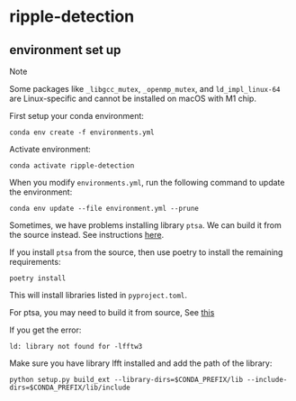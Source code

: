 # ripple-detection

## environment set up

> [!NOTE]
> Some packages like `_libgcc_mutex`, `_openmp_mutex`, and `ld_impl_linux-64` are Linux-specific and cannot be installed on macOS with M1 chip.

First setup your conda environment:
```
conda env create -f environments.yml
```

Activate environment:
```
conda activate ripple-detection
```

When you modify `environments.yml`, run the following command to update the environment:
```
conda env update --file environment.yml --prune
```

Sometimes, we have problems installing library `ptsa`. We can build it from the source instead. See instructions [here](https://github.com/pennmem/ptsa?tab=readme-ov-file#build-from-source).

If you install `ptsa` from the source, then use poetry to install the remaining requirements:
```
poetry install
```
This will install libraries listed in `pyproject.toml`.

For ptsa, you may need to build it from source, See [this](https://github.com/pennmem/ptsa?tab=readme-ov-file#build-from-source)

If you get the error:
```
ld: library not found for -lfftw3
```
Make sure you have library lfft installed and add the path of the library:
```
python setup.py build_ext --library-dirs=$CONDA_PREFIX/lib --include-dirs=$CONDA_PREFIX/lib/include
```
